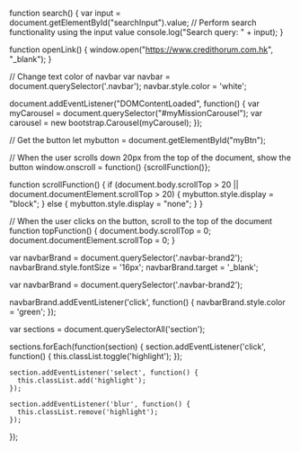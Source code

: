 function search() {
    var input = document.getElementById("searchInput").value;
    // Perform search functionality using the input value
    console.log("Search query: " + input);
}

function openLink() {
    window.open("https://www.credithorum.com.hk", "_blank");
}

 // Change text color of navbar
 var navbar = document.querySelector('.navbar');
 navbar.style.color = 'white';


  document.addEventListener("DOMContentLoaded", function() {
    var myCarousel = document.querySelector("#myMissionCarousel");
    var carousel = new bootstrap.Carousel(myCarousel);
  });
 
// Get the button
let mybutton = document.getElementById("myBtn");

// When the user scrolls down 20px from the top of the document, show the button
window.onscroll = function() {scrollFunction()};

function scrollFunction() {
  if (document.body.scrollTop > 20 || document.documentElement.scrollTop > 20) {
    mybutton.style.display = "block";
  } else {
    mybutton.style.display = "none";
  }
}

// When the user clicks on the button, scroll to the top of the document
function topFunction() {
  document.body.scrollTop = 0;
  document.documentElement.scrollTop = 0;
}
  
var navbarBrand = document.querySelector('.navbar-brand2');
navbarBrand.style.fontSize = '16px';
navbarBrand.target = '_blank';

var navbarBrand = document.querySelector('.navbar-brand2');

navbarBrand.addEventListener('click', function() {
  navbarBrand.style.color = 'green'; 
});


var sections = document.querySelectorAll('section');

  sections.forEach(function(section) {
    section.addEventListener('click', function() {
      this.classList.toggle('highlight');
    });

    section.addEventListener('select', function() {
      this.classList.add('highlight');
    });

    section.addEventListener('blur', function() {
      this.classList.remove('highlight');
    });
  });
